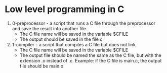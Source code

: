 # Low level programming in C
1. 0-preprocessor - a script that runs a C file through the preprocessor and save the result into another file.
	- The C file name will be saved in the variable $CFILE
	- The output should be saved in the file c
2. 1-compiler - a script that compiles a C file but does not link.
	- The C file name will be saved in the variable $CFILE
	- The output file should be named the same as the C file, but with the extension .o instead of .c.
        	Example: if the C file is main.c, the output file should be main.o

